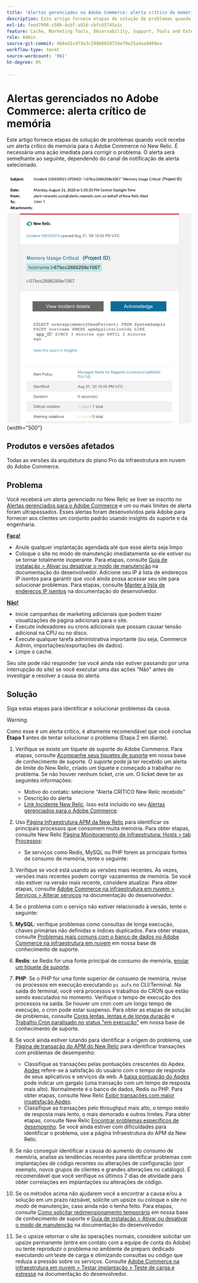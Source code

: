 ```yaml
---
title: "Alertas gerenciados no Adobe Commerce: alerta crítico de memória"
description: Este artigo fornece etapas de solução de problemas quando você recebe um alerta crítico de memória para o Adobe Commerce no New Relic. É necessária uma ação imediata para corrigir o problema. O alerta será semelhante ao seguinte, dependendo do canal de notificação de alerta selecionado.
exl-id: feed7998-c50b-4cbf-a92d-cbfc65745a1c
feature: Cache, Marketing Tools, Observability, Support, Tools and External Services
role: Admin
source-git-commit: 468ad1c47da3c299b8028726e79e25a4aa9489ea
workflow-type: tm+mt
source-wordcount: '961'
ht-degree: 0%

---
```


# Alertas gerenciados no Adobe Commerce: alerta crítico de memória

Este artigo fornece etapas de solução de problemas quando você recebe um alerta crítico de memória para o Adobe Commerce no New Relic. É necessária uma ação imediata para corrigir o problema. O alerta será semelhante ao seguinte, dependendo do canal de notificação de alerta selecionado.

![alerta crítico de disco](assets/memory-critical-magento-managed.png){width="500"}

## Produtos e versões afetados

Todas as versões da arquitetura do plano Pro da infraestrutura em nuvem do Adobe Commerce.

## Problema

Você receberá um alerta gerenciado no New Relic se tiver se inscrito no [Alertas gerenciados para o Adobe Commerce](/help/support-tools/managed-alerts-for-adobe-commerce/managed-alerts-for-magento-commerce.md) e um ou mais limites de alerta foram ultrapassados. Esses alertas foram desenvolvidos pela Adobe para fornecer aos clientes um conjunto padrão usando insights do suporte e da engenharia.

<u> **Faça!** </u>

* Anule qualquer implantação agendada até que esse alerta seja limpo
* Coloque o site no modo de manutenção imediatamente se ele estiver ou se tornar totalmente inoperante. Para etapas, consulte [Guia de instalação > Ativar ou desativar o modo de manutenção](https://devdocs.magento.com/guides/v2.4/install-gde/install/cli/install-cli-subcommands-maint.html?itm_source=devdocs&amp;itm_medium=search_page&amp;itm_campaign=federated_search&amp;itm_term=mainten) na documentação do desenvolvedor. Adicione seu IP à lista de endereços IP isentos para garantir que você ainda possa acessar seu site para solucionar problemas. Para etapas, consulte [Manter a lista de endereços IP isentos](https://devdocs.magento.com/guides/v2.4/install-gde/install/cli/install-cli-subcommands-maint.html?itm_source=devdocs&amp;itm_medium=search_page&amp;itm_campaign=federated_search&amp;itm_term=mainten#instgde-cli-maint-exempt) na documentação do desenvolvedor.

<u>**Não!**</u>

* Inicie campanhas de marketing adicionais que podem trazer visualizações de página adicionais para o site.
* Execute indexadores ou crons adicionais que possam causar tensão adicional na CPU ou no disco.
* Execute qualquer tarefa administrativa importante (ou seja, Commerce Admin, importações/exportações de dados).
* Limpe o cache.

Seu site pode não responder (se você ainda não estiver passando por uma interrupção do site) se você executar uma das ações &quot;Não&quot; antes de investigar e resolver a causa do alerta.

## Solução

Siga estas etapas para identificar e solucionar problemas da causa.

>[!WARNING]
>
>Como esse é um alerta crítico, é altamente recomendável que você conclua **Etapa 1** antes de tentar solucionar o problema (Etapa 2 em diante).

1. Verifique se existe um tíquete de suporte do Adobe Commerce. Para etapas, consulte [Acompanhe seus tíquetes de suporte](/help/help-center-guide/help-center/magento-help-center-user-guide.md#track-tickets) em nossa base de conhecimento de suporte. O suporte pode já ter recebido um alerta de limite do New Relic, criado um tíquete e começado a trabalhar no problema. Se não houver nenhum ticket, crie um. O ticket deve ter as seguintes informações:
   * Motivo do contato: selecione &quot;Alerta CRÍTICO New Relic recebido&quot;
   * Descrição do alerta
   * [Link Incidente New Relic](https://docs.newrelic.com/docs/alerts-applied-intelligence/new-relic-alerts/alert-incidents/view-violation-event-details-incidents). Isso está incluído no seu [Alertas gerenciados para o Adobe Commerce](/help/support-tools/managed-alerts-for-adobe-commerce/managed-alerts-for-magento-commerce.md).

1. Uso [Página Infraestrutura APM da New Relic](https://docs.newrelic.com/docs/infrastructure/infrastructure-ui-pages/infra-hosts-ui-page/) para identificar os principais processos que consomem muita memória. Para obter etapas, consulte New Relic [Página Monitoramento de infraestrutura: Hosts > tab Processos](https://docs.newrelic.com/docs/infrastructure/infrastructure-ui-pages/infra-hosts-ui-page/#processes):
   * Se serviços como Redis, MySQL ou PHP forem as principais fontes de consumo de memória, tente o seguinte:
1. Verifique se você está usando as versões mais recentes. Às vezes, versões mais recentes podem corrigir vazamentos de memória. Se você não estiver na versão mais recente, considere atualizar. Para obter etapas, consulte [Adobe Commerce na infraestrutura em nuvem > Serviços > Alterar serviços](https://experienceleague.adobe.com/docs/commerce-cloud-service/user-guide/configure/service/services-yaml.html) na documentação do desenvolvedor.
1. Se o problema com o serviço não estiver relacionado à versão, tente o seguinte:
1. **MySQL**: verifique problemas como consultas de longa execução, chaves primárias não definidas e índices duplicados. Para obter etapas, consulte [Problemas mais comuns com o banco de dados no Adobe Commerce na infraestrutura em nuvem](https://experienceleague.adobe.com/docs/commerce-operations/implementation-playbook/best-practices/maintenance/resolve-database-performance-issues.html) em nossa base de conhecimento de suporte.
1. **Redis**: se Redis for uma fonte principal de consumo de memória, [enviar um tíquete de suporte](/help/help-center-guide/help-center/magento-help-center-user-guide.md#submit-ticket).
1. **PHP**: Se o PHP for uma fonte superior de consumo de memória, revise os processos em execução executando `ps aufx` no CLI/Terminal. Na saída do terminal, você verá processos e trabalhos do CRON que estão sendo executados no momento. Verifique o tempo de execução dos processos na saída. Se houver um cron com um longo tempo de execução, o cron pode estar suspenso. Para obter as etapas de solução de problemas, consulte [Cores lentas, lentas e de longa duração](/help/troubleshooting/miscellaneous/slow-performance-slow-and-long-running-crons.md) e [Trabalho Cron paralisado no status &quot;em execução&quot;](https://support.magento.com/hc/en-us/articles/360033099451) em nossa base de conhecimento de suporte.
1. Se você ainda estiver lutando para identificar a origem do problema, use [Página de transação do APM do New Relic](https://docs.newrelic.com/docs/apm/applications-menu/monitoring/transactions-page-find-specific-performance-problems) para identificar transações com problemas de desempenho:
   * Classifique as transações pelas pontuações crescentes do Apdex. [Apdex](https://docs.newrelic.com/docs/apm/new-relic-apm/apdex/apdex-measure-user-satisfaction) refere-se à satisfação do usuário com o tempo de resposta de seus aplicativos e serviços da web. A [baixa pontuação do Apdex](/help/support-tools/managed-alerts-for-adobe-commerce/managed-alerts-for-magento-commerce-apdex-warning-alert.md) pode indicar um gargalo (uma transação com um tempo de resposta mais alto). Normalmente é o banco de dados, Redis ou PHP. Para obter etapas, consulte New Relic [Exibir transações com maior insatisfação Apdex](https://docs.newrelic.com/docs/apm/new-relic-apm/apdex/view-your-apdex-score#apdex-dissat).
   * Classifique as transações pelo throughput mais alto, o tempo médio de resposta mais lento, o mais demorado e outros limites. Para obter etapas, consulte New Relic [Encontrar problemas específicos de desempenho](https://docs.newrelic.com/docs/apm/applications-menu/monitoring/transactions-page-find-specific-performance-problems). Se você ainda estiver com dificuldades para identificar o problema, use a página Infraestrutura do APM da New Relic.
1. Se não conseguir identificar a causa do aumento do consumo de memória, analise as tendências recentes para identificar problemas com implantações de código recentes ou alterações de configuração (por exemplo, novos grupos de clientes e grandes alterações no catálogo). É recomendável que você verifique os últimos 7 dias de atividade para obter correlações em implantações ou alterações de código.
1. Se os métodos acima não ajudarem você a encontrar a causa e/ou a solução em um prazo razoável, solicite um upsize ou coloque o site no modo de manutenção, caso ainda não o tenha feito. Para etapas, consulte [Como solicitar redimensionamento temporário](/help/how-to/general/how-to-request-temporary-magento-upsize.md) em nossa base de conhecimento de suporte e [Guia de instalação > Ativar ou desativar o modo de manutenção](https://devdocs.magento.com/guides/v2.4/install-gde/install/cli/install-cli-subcommands-maint.html?itm_source=devdocs&amp;itm_medium=search_page&amp;itm_campaign=federated_search&amp;itm_term=mainten) na documentação do desenvolvedor.
1. Se o upsize retornar o site às operações normais, considere solicitar um upsize permanente (entre em contato com a equipe de conta do Adobe) ou tente reproduzir o problema no ambiente de preparo dedicado executando um teste de carga e otimizando consultas ou código que reduza a pressão sobre os serviços. Consulte [Adobe Commerce na infraestrutura em nuvem > Testar implantação > Teste de carga e estresse](https://devdocs.magento.com/cloud/live/stage-prod-test.html#loadtest) na documentação do desenvolvedor.
